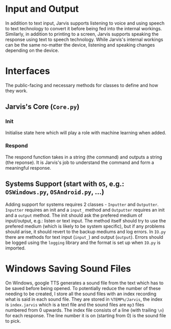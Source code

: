 # Input and Output

In addition to text input, Jarvis supports listening to voice and using speech to text technology to convert it before being fed into the internal workings. Similarly, in addition to printing to a screen, Jarvis supports speaking the response using text to speech technology. While Jarvis's internal workings can be the same no-matter the device, listening and speaking changes depending on the device.

# Interfaces

The public-facing and necessary methods for classes to define and how they work.

## Jarvis's Core (`Core.py`)

### Init

Initialise state here which will play a role with machine learning when added.

### Respond

The respond function takes in a string (the command) and outputs a string (the reponse). It is Jarvis's job to understand the command and form a meaningful response.

## Systems Support (start with `OS`, e.g.: `OSWindows.py`, `OSAndroid.py`, ...)

Adding support for systems requires 2 classes - `Inputter` and `Outputter`. `Inputter` requires an init and a `input_` method and `Outputter` requires an init and a `output` method. The init should ask the prefered medium of input/output, e.g.: listen or text input. The method itself should try to use the prefered medium (which is likely to be system specific), but if any problems should arise, it should revert to the backup mediums and log errors. In `IO.py` there are methods for text input (`input_`) and output (`output`). Errors should be logged using the `logging` library and the format is set up when `IO.py` is imported.

# Windows Saving Sound Files

On Windows, google TTS generates a sound file from the text which has to be saved before being opened. To potentially reduce the number of these needing to be created, I store all the sound files with an index recording what is said in each sound file. They are stored in `%TEMP%/Jarvis`, the index is `index.jarvis` which is a text file and the sound files are `mp3` files numbered from 0 upwards. The index file consists of a line (with trailing `\n`) for each response. The line number it is on (starting from 0) is the sound file to pick.